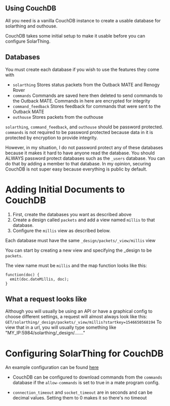## Using CouchDB
All you need is a vanilla CouchDB instance to create a usable database
for solarthing and outhouse.

CouchDB takes some initial setup to make it usable before you can configure SolarThing.

## Databases
You must create each database if you wish to use the features they come with
* `solarthing` Stores status packets from the Outback MATE and Renogy Rover
* `commands` Commands are saved here then deleted to send commands to the Outback MATE. Commands in here are encrypted for integrity
* `command_feedback` Stores feedback for commands that were sent to the Outback MATE
* `outhouse` Stores packets from the outhouse

`solarthing`, `command_feedback`, and `outhouse` should be password protected. `commands` is not required to be password
protected because data in it is protected by encryption to provide integrity.

However, in my situation, I do not password protect any of these databases because it makes it hard to have anyone read the database.
You should ALWAYS password protect databases such as the `_users` database. You can do that by adding a member to that database.
In my opinion, securing CouchDB is not super easy because everything is public by default.

# Adding Initial Documents to CouchDB
1. First, create the databases you want as described above
2. Create a design called `packets` and add a view named `millis` to that database. 
3. Configure the `millis` view as described below.

Each database must have the same `_design/packets/_view/millis` view

You can start by creating a new view and specifying the _design to be `packets`.

The view name must be `millis` and the map function looks like this:

```
function(doc) {
  emit(doc.dateMillis, doc);
}
```

## What a request looks like
Although you will usually be using an API or have a graphical config to choose
different settings, a request will almost always look like this:
```GET/solarthing/_design/packets/_view/millis?startkey=1546650568194```
To view that in a url, you will usually type something like 
"MY_IP:5984/solarthing/_design/......."

# Configuring SolarThing for CouchDB
An example configuration can be found [here](../config_templates/databases/couchdb_template.json)

* CouchDB can be configured to download commands from the `commands` database if the `allow-commands` is set to true
in a mate program config.

* `connection_timeout` and `socket_timeout` are in seconds and can be decimal values. Setting them to 0 makes it so there's no timeout

